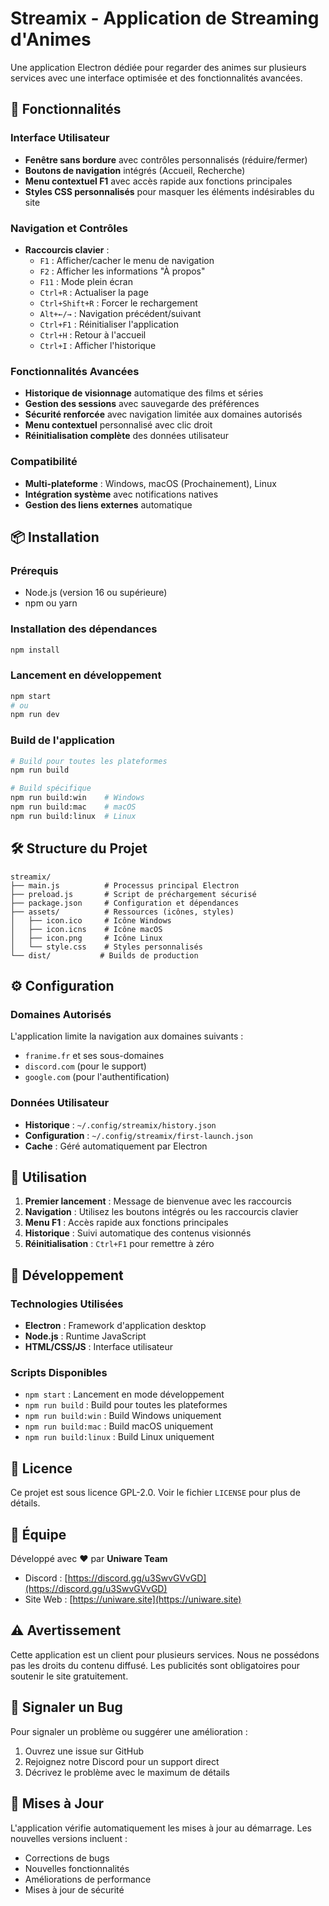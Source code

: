 # Streamix - Application de Streaming d'Animes

Une application Electron dédiée pour regarder des animes sur plusieurs services avec une interface optimisée et des fonctionnalités avancées.

## 🚀 Fonctionnalités

### Interface Utilisateur
- **Fenêtre sans bordure** avec contrôles personnalisés (réduire/fermer)
- **Boutons de navigation** intégrés (Accueil, Recherche)
- **Menu contextuel F1** avec accès rapide aux fonctions principales
- **Styles CSS personnalisés** pour masquer les éléments indésirables du site

### Navigation et Contrôles
- **Raccourcis clavier** :
  - `F1` : Afficher/cacher le menu de navigation
  - `F2` : Afficher les informations "À propos"
  - `F11` : Mode plein écran
  - `Ctrl+R` : Actualiser la page
  - `Ctrl+Shift+R` : Forcer le rechargement
  - `Alt+←/→` : Navigation précédent/suivant
  - `Ctrl+F1` : Réinitialiser l'application
  - `Ctrl+H` : Retour à l'accueil
  - `Ctrl+I` : Afficher l'historique

### Fonctionnalités Avancées
- **Historique de visionnage** automatique des films et séries
- **Gestion des sessions** avec sauvegarde des préférences
- **Sécurité renforcée** avec navigation limitée aux domaines autorisés
- **Menu contextuel** personnalisé avec clic droit
- **Réinitialisation complète** des données utilisateur

### Compatibilité
- **Multi-plateforme** : Windows, macOS (Prochainement), Linux
- **Intégration système** avec notifications natives
- **Gestion des liens externes** automatique

## 📦 Installation

### Prérequis
- Node.js (version 16 ou supérieure)
- npm ou yarn

### Installation des dépendances
```bash
npm install
```

### Lancement en développement
```bash
npm start
# ou
npm run dev
```

### Build de l'application
```bash
# Build pour toutes les plateformes
npm run build

# Build spécifique
npm run build:win    # Windows
npm run build:mac    # macOS
npm run build:linux  # Linux
```

## 🛠️ Structure du Projet

```
streamix/
├── main.js          # Processus principal Electron
├── preload.js       # Script de préchargement sécurisé
├── package.json     # Configuration et dépendances
├── assets/          # Ressources (icônes, styles)
│   ├── icon.ico     # Icône Windows
│   ├── icon.icns    # Icône macOS
│   ├── icon.png     # Icône Linux
│   └── style.css    # Styles personnalisés
└── dist/           # Builds de production
```

## ⚙️ Configuration

### Domaines Autorisés
L'application limite la navigation aux domaines suivants :
- `franime.fr` et ses sous-domaines
- `discord.com` (pour le support)
- `google.com` (pour l'authentification)

### Données Utilisateur
- **Historique** : `~/.config/streamix/history.json`
- **Configuration** : `~/.config/streamix/first-launch.json`
- **Cache** : Géré automatiquement par Electron

## 🎯 Utilisation

1. **Premier lancement** : Message de bienvenue avec les raccourcis
2. **Navigation** : Utilisez les boutons intégrés ou les raccourcis clavier
3. **Menu F1** : Accès rapide aux fonctions principales
4. **Historique** : Suivi automatique des contenus visionnés
5. **Réinitialisation** : `Ctrl+F1` pour remettre à zéro

## 🔧 Développement

### Technologies Utilisées
- **Electron** : Framework d'application desktop
- **Node.js** : Runtime JavaScript
- **HTML/CSS/JS** : Interface utilisateur

### Scripts Disponibles
- `npm start` : Lancement en mode développement
- `npm run build` : Build pour toutes les plateformes
- `npm run build:win` : Build Windows uniquement
- `npm run build:mac` : Build macOS uniquement
- `npm run build:linux` : Build Linux uniquement

## 📝 Licence

Ce projet est sous licence GPL-2.0. Voir le fichier `LICENSE` pour plus de détails.

## 👥 Équipe

Développé avec ❤️ par **Uniware Team**

- Discord : [https://discord.gg/u3SwvGVvGD](https://discord.gg/u3SwvGVvGD)
- Site Web : [https://uniware.site](https://uniware.site)

## ⚠️ Avertissement

Cette application est un client pour plusieurs services. Nous ne possédons pas les droits du contenu diffusé. Les publicités sont obligatoires pour soutenir le site gratuitement.

## 🐛 Signaler un Bug

Pour signaler un problème ou suggérer une amélioration :
1. Ouvrez une issue sur GitHub
2. Rejoignez notre Discord pour un support direct
3. Décrivez le problème avec le maximum de détails

## 🔄 Mises à Jour

L'application vérifie automatiquement les mises à jour au démarrage. Les nouvelles versions incluent :
- Corrections de bugs
- Nouvelles fonctionnalités
- Améliorations de performance
- Mises à jour de sécurité
